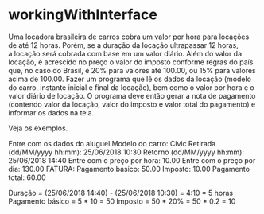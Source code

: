 # workingWithInterface

Uma locadora brasileira de carros cobra um valor por hora para locações de até 12 horas. Porém, se a duração da locação ultrapassar 12 horas,  
a locação será cobrada com base em um valor diário. Além do valor da locação, é acrescido no preço o valor do imposto conforme regras do país
que, no caso do Brasil, é 20% para valores até 100.00, ou 15% para valores acima de 100.00. Fazer um programa que lê os dados da locação 
(modelo do carro, instante inicial e final da locação), bem como o valor por hora e o valor diário de locação. O programa deve então gerar a 
nota de pagamento (contendo valor da locação, valor do imposto e valor total do pagamento) e informar os dados na tela. 

Veja os exemplos.

Entre com os dados do aluguel
Modelo do carro: Civic
Retirada (dd/MM/yyyy hh:mm): 25/06/2018 10:30
Retorno (dd/MM/yyyy hh:mm): 25/06/2018 14:40
Entre com o preço por hora: 10.00
Entre com o preço por dia: 130.00
FATURA:
Pagamento basico: 50.00
Imposto: 10.00
Pagamento total: 60.00
	
Duração = (25/06/2018 14:40) - (25/06/2018 10:30) = 4:10 = 5 horas
Pagamento básico = 5 * 10 = 50
Imposto = 50 * 20% = 50 * 0.2 = 10
